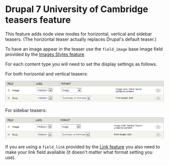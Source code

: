 Drupal 7 University of Cambridge teasers feature
================================================

This feature adds node view modes for horizontal, vertical and sidebar teasers. (The horizontal teaser actually replaces Drupal's default teaser.)

To have an image appear in the teaser use the `field_image` base image field provided by the [Images Styles feature](https://github.com/misd-service-development/drupal-feature-image-styles).

For each content type you will need to set the display settings as follows.

For both horizontal and vertical teasers:

![Horizontal/vertical teaser display configuration](doc/horizontal_vertical_display.png)

For sidebar teasers:

![Horizontal/vertical teaser display configuration](doc/sidebar_display.png)

If you are using a `field_link` provided by the [Link feature](https://github.com/misd-service-development/drupal-feature-link) you also need to make your link field available (it doesn't matter what format setting you use).
